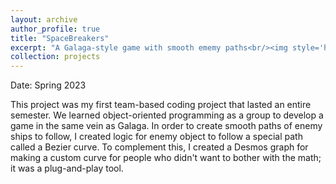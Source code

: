 ```yaml
---
layout: archive
author_profile: true
title: "SpaceBreakers"
excerpt: "A Galaga-style game with smooth ememy paths<br/><img style='height: 300px; width: auto' src='/images/spaceBreakers.png'>"
collection: projects
---
```


Date: Spring 2023

This project was my first team-based coding project that lasted an entire semester. We learned object-oriented programming as a group to develop a game in the same vein as Galaga. In order to create smooth paths of enemy ships to follow, I created logic for enemy object to follow a special path called a Bezier curve. To complement this, I created a Desmos graph for making a custom curve for people who didn't want to bother with the math; it was a plug-and-play tool.

